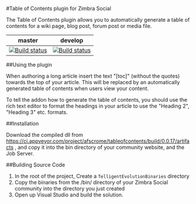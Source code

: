 #Table of Contents plugin for Zimbra Social

The Table of Contents plugin  allows you to automatically generate a table of contents
for a wiki page, blog post, forum post or media file.

master | develop
-------|--------
[![Build status](https://ci.appveyor.com/api/projects/status/pjsxaljdxnofny2k/branch/master?svg=true)](https://ci.appveyor.com/project/afscrome/tableofcontents/branch/master) | [![Build status](https://ci.appveyor.com/api/projects/status/pjsxaljdxnofny2k/branch/develop?svg=true)](https://ci.appveyor.com/project/afscrome/tableofcontents/branch/develop)

##Using the plugin

When authoring a long article insert the text "[toc]" (without the quotes)
towards the top of your article.  This will be replaced by an automatically
generated table of contents when users view your content.

To tell the addon how to generate the table of contents, you should use the
rich text editor to format the headings in your article to use the "Heading 2",
"Heading 3" etc. formats.


##Installation

Download the compiled dll from https://ci.appveyor.com/project/afscrome/tableofcontents/build/0.0.17/artifacts , and copy it into  the bin directory of your community website, and the Job Server.


##Building Source Code

1. In the root of the project, Create a `TelligentEvolutionBinaries` directory
2. Copy the binaries from the /bin/ directory of your Zimbra Social community into the directory you just created
3. Open up Visual Studio and build the solution.
